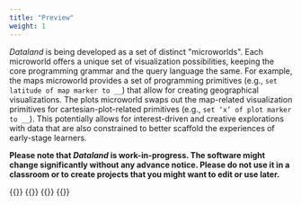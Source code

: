 ```yaml
---
title: "Preview"
weight: 1
---
```


_Dataland_ is being developed as a set of distinct "microworlds". Each microworld offers a unique set of visualization possibilities, keeping the core programming grammar and the query language the same. For example, the maps microworld provides a set of programming primitives (e.g., `set latitude of map marker to __`) that allow for creating geographical visualizations. The plots microworld swaps out the map-related visualization primitives for cartesian-plot-related primitives (e.g., `set ‘x’ of plot marker to __`). This potentially allows for interest-driven and creative explorations with data that are also constrained to better scaffold the experiences of early-stage learners.

__Please note that _Dataland_ is work-in-progress. The software might change significantly without any advance notice. Please do not use it in a classroom or to create projects that you might want to edit or use later.__

{{<boxgrid cols="2">}}
    {{<box img-src="/images/dataland-maps.png" img-alt="Dataland: Maps microworld" href="https://learning-with-data.github.io/dataland-gui/?microworld=maps" title="Maps microworld">}}
    {{<box img-src="/images/dataland-plots.png" img-alt="Dataland: Plots microworld" href="https://learning-with-data.github.io/dataland-gui/?microworld=plots" title="Plots microworld">}}
{{</boxgrid>}}